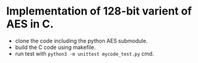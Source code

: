 # Implementation of 128-bit varient of AES in C.

- clone the code including the python AES submodule.
- build the C code using makefile.
- run test with `python3 -m unittest mycode_test.py` cmd.